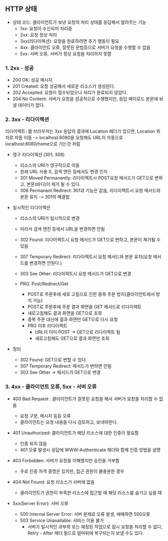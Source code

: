 ## HTTP 상태



- 상태 코드: 클라이언트가 보낸 요청의 처리 상태를 응답해서 알려주는 기능
  - 1xx: 요청이 수신되어 처리중
  - 2xx: 요청 정상 처리
  - 3xx(리다이렉션): 요청을 완료하려면 추가 행동이 필요
  - 4xx: 클라이언트 오류, 잘못된 문법등으로 서버가 요청을 수행할 수 없음
  - 5xx: 서버 오류, 서버가 정상 요청을 처리하지 못함



### 1. 2xx - 성공

- 200 OK: 성공 메시지
- 201 Created: 요청 성공해서 새로운 리소스가 생성된다.
- 202 Accepted: 요청이 접수되었으나 처리가 완료되지 않았다.
- 204 No Content: 서버가 요청을 성공적으로 수행했지만, 응답 페이로드 본문에 보낼 데이터가 없다.



### 2. 3xx - 리다이렉션

리다이렉트: 웹 브라우저는 3xx 응답의 결과에 Location 헤더가 있으면, Location 위치로 자동 이동 -> localhost:8080을 요청해도 URL이 자동으로 localhost:8080/home으로 가는것 처럼



- 영구 리다이렉션 (301, 308)

  - 리소스의 URI가 영구적으로 이동
  - 원래 URL 사용 X, 검색 엔진 등에서도 변경 인지
  - 301 Moved Permanently: 리다이렉트시 POST요청 메서드가 GET으로 변하고, 본문(바디)이 제거 될 수 있다.
  - 308 Permanent Redirect: 301과 기능은 같음, 리다이렉트시 요청 메서드와 본문 유지 -> 301의 해결법

- 일시적인 리다이렉션

  - 리소스의 URI가 일시적으로 변경
  - 따라서 검색 엔진 등에서 URL을 변경하면 안됨
  - 302 Found: 리다이렉트시 요청 메서드가 GET으로 변하고, 본문이 제거될 수 있음
  - 307 Temporary Redirect: 리다이렉트시 요청 메서드와 본문 유지(요청 메서드를 변경하면 안된다.)
  - 303 See Other: 리다이렉트시 요청 메서드가 GET으로 변경

  - PRG: Post/Redirect/Get
    - POST로 주문후에 새로 고침으로 인한 중복 주문 방지(클라이언트에서 방지 가능)
    - POST로 주문후에 주문 결과 화면을 GET 메서드로 리다이렉트
    - 새로고침해도 결과 화면을 GET으로 조회
    - 중복 주문 대신에 결과 화면만 GET으로 다시 요청
    - PRG 이후 리다이렉트
      - URL이 이미 POST -> GET으로 리다이렉트 됨
      - 새로고침해도 GET으로 결과 화면만 조회

- 정리

  - 302 Found: GET으로 변할 수 있다
  - 307 Temporary Redirect: 메서드가 변하면 안됨
  - 303 See Other -> 메서드가 GET으로 변경



### 3. 4xx - 클라이언트 오류, 5xx - 서버 오류

- 400 Bad Request : 클라이언트가 잘못된 요청을 해서 서버가 요청을 처리할 수 없음
  - 요청 구문, 메시지 등등 오류
  - 클라이언트는 요청 내용을 다시 검토하고, 보내야한다.
- 401 Unauthorized: 클라이언트가 해당 리소스에 대한 인증이 필요함
  - 인증 되지 않음
  - 401 오류 발생시 응답에 WWW-Authenticate 헤더와 함께 인증 방법을 설명
- 403 Forbidden: 서버가 요청을 이해했지만 승인을 거부함
  - 주로 인증 자격 증명은 있지만, 접근 권한이 불충분한 경우
- 404 Not Found: 요청 리소스가 서버에 없음
  - 클라이언트가 권한이 부족한 리소스에 접근할 때 해당 리소스를 숨기고 싶을 때



- 5xx(Server Error): 서버 오류
  - 500 Internal Server Error: 서버 문제로 오류 발생, 애매하면 500오류
  - 503 Service Unavailable: 서비스 이용 불가
    - 서버가 일시적인 과부하 또는 예정된 작업으로 잠시 요청을 처리할 수 없다, Retry - After 헤더 필드로 얼마뒤에 복구되는지 보낼 수도 있다.